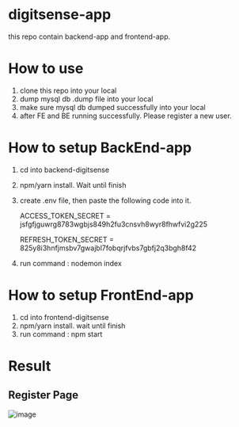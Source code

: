 # digitsense-app
this repo contain backend-app and frontend-app.

# How to use
1. clone this repo into your local
2. dump mysql db .dump file into your local
3. make sure mysql db dumped successfully into your local
4. after FE and BE running successfully. Please register a new user.

# How to setup BackEnd-app
1. cd into backend-digitsense
2. npm/yarn install. Wait until finish
3. create .env file, then paste the following code into it.

    ACCESS_TOKEN_SECRET = jsfgfjguwrg8783wgbjs849h2fu3cnsvh8wyr8fhwfvi2g225
    
    REFRESH_TOKEN_SECRET = 825y8i3hnfjmsbv7gwajbl7fobqrjfvbs7gbfj2q3bgh8f42
4. run command :  nodemon index

# How to setup FrontEnd-app
1. cd into frontend-digitsense
2. npm/yarn install. wait until finish
3. run command : npm start

# Result
## Register Page
![image](https://user-images.githubusercontent.com/10796425/188797901-572dc42c-76a7-44ac-9dde-97b779dc6bff.png)
